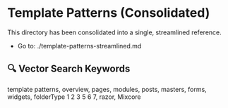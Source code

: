 # Template Patterns (Consolidated)

This directory has been consolidated into a single, streamlined reference.

- Go to: ./template-patterns-streamlined.md

## 🔍 Vector Search Keywords
template patterns, overview, pages, modules, posts, masters, forms, widgets, folderType 1 2 3 5 6 7, razor, Mixcore

